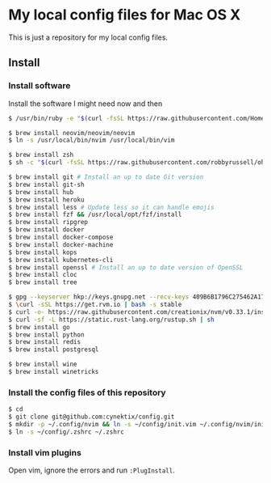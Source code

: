 # My local config files for Mac OS X

This is just a repository for my local config files.

## Install

### Install software

Install the software I might need now and then

```bash
$ /usr/bin/ruby -e "$(curl -fsSL https://raw.githubusercontent.com/Homebrew/install/master/install)"

$ brew install neovim/neovim/neovim
$ ln -s /usr/local/bin/nvim /usr/local/bin/vim

$ brew install zsh
$ sh -c "$(curl -fsSL https://raw.githubusercontent.com/robbyrussell/oh-my-zsh/master/tools/install.sh)"

$ brew install git # Install an up to date Git version
$ brew install git-sh
$ brew install hub
$ brew install heroku
$ brew install less # Update less so it can handle emojis
$ brew install fzf && /usr/local/opt/fzf/install
$ brew install ripgrep
$ brew install docker
$ brew install docker-compose
$ brew install docker-machine
$ brew install kops
$ brew install kubernetes-cli
$ brew install openssl # Install an up to date version of OpenSSL
$ brew install cloc
$ brew install tree

$ gpg --keyserver hkp://keys.gnupg.net --recv-keys 409B6B1796C275462A1703113804BB82D39DC0E3
$ \curl -sSL https://get.rvm.io | bash -s stable
$ curl -o- https://raw.githubusercontent.com/creationix/nvm/v0.33.1/install.sh | bash
$ curl -sf -L https://static.rust-lang.org/rustup.sh | sh
$ brew install go
$ brew install python
$ brew install redis
$ brew install postgresql

$ brew install wine
$ brew install winetricks
```


### Install the config files of this repository

```bash
$ cd
$ git clone git@github.com:cynektix/config.git
$ mkdir -p ~/.config/nvim && ln -s ~/config/init.vim ~/.config/nvim/init.vim
$ ln -s ~/config/.zshrc ~/.zshrc
```

### Install vim plugins

Open vim, ignore the errors and run `:PlugInstall`.
